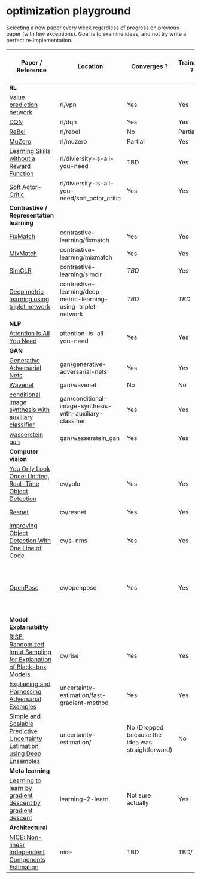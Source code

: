 # optimization playground

Selecting a new paper every week regardless of progress on previous paper (with few exceptions). Goal is to examine ideas, and not try write a perfect re-implementation. 


| **Paper / Reference**                                                                                                                                                   | **Location**                                                    | **Converges ?**                                   | **Trainable ?** | **Essential components implemented ?**                                    | **Has paper notes ?** |
| ----------------------------------------------------------------------------------------------------------------------------------------------------------------------- | --------------------------------------------------------------- | ------------------------------------------------- | --------------- | ------------------------------------------------------------------------- | --------------------- |
| **RL**                                                                                                                                                                  |                                                                 |                                                   |                 |                                                                           |                       |
| [Value prediction network](https://arxiv.org/abs/1707.03497)                                                                                                            | rl/vpn                                                          | Yes                                               | Yes             | Yes                                                                       | No                    |
| [DQN](https://en.wikipedia.org/wiki/Q-learning#Deep_Q-learning)                                                                                                         | rl/dqn                                                          | Yes                                               | Yes             | Yes                                                                       | No                    |
| [ReBel](https://arxiv.org/abs/2007.13544)                                                                                                                               | rl/rebel                                                        | No                                                | Partial         | Partial                                                                   | Yes                   |
| [MuZero](https://arxiv.org/pdf/1911.08265.pdf)                                                                                                                          | rl/muzero                                                       | Partial                                           | Yes             | Yes                                                                       | Yes                   |
| [Learning Skills without a Reward Function](https://arxiv.org/abs/1802.06070)                                                                                           | rl/diviersity-is-all-you-need                                   | TBD                                               | Yes             | Yes                                                                       | Yes                   |
| [Soft Actor-Critic](https://arxiv.org/abs/1801.01290)                                                                                                                   | rl/diviersity-is-all-you-need/soft_actor_critic                 | Yes                                               | Yes             | Yes                                                                       | no                    |
| **Contrastive / Representation learning**                                                                                                                               |                                                                 |                                                   |                 |                                                                           |                       |
| [FixMatch](https://arxiv.org/abs/2001.07685)                                                                                                                            | contrastive-learning/fixmatch                                   | Yes                                               | Yes             | Yes                                                                       | No                    |
| [MixMatch](https://arxiv.org/abs/1905.02249)                                                                                                                            | contrastive-learning/mixmatch                                   | Yes                                               | Yes             | Yes                                                                       | Yes                   |
| [SimCLR](https://arxiv.org/abs/2002.05709)                                                                                                                              | contrastive-learning/simclr                                     | *TBD*                                             | Yes             | Yes                                                                       | No                    |
| [Deep metric learning using triplet network](https://arxiv.org/pdf/1412.6622.pdf)                                                                                       | contrastive-learning/deep-metric-learning-using-triplet-network | *TBD*                                             | *TBD*           | *TBD*                                                                     | Yes                   |
| **NLP**                                                                                                                                                                 |                                                                 |                                                   |                 |                                                                           |                       |
| [Attention Is All You Need](https://arxiv.org/abs/1706.03762)                                                                                                           | attention-is-all-you-need                                       | Yes                                               | Yes             | Yes                                                                       | No                    |
| **GAN**                                                                                                                                                                 |                                                                 |                                                   |                 |                                                                           |                       |
| [Generative Adversarial Nets](https://arxiv.org/pdf/1406.2661.pdf)                                                                                                      | gan/generative-adversarial-nets                                 | Yes                                               | Yes             | Yes                                                                       | No                    |
| [Wavenet](https://arxiv.org/abs/1609.03499)                                                                                                                             | gan/wavenet                                                     | No                                                | No              | Partial                                                                   | No                    |
| [conditional image synthesis with auxiliary classifier](https://arxiv.org/abs/1610.09585)                                                                               | gan/conditional-image-synthesis-with-auxiliary-classifier       | Yes                                               | Yes             | Yes                                                                       | Yes                   |
| [wasserstein gan](https://arxiv.org/pdf/1701.07875.pdf)                                                                                                                 | gan/wasserstein_gan                                             | Yes                                               | Yes             | Yes                                                                       | No                    |
| **Computer vision**                                                                                                                                                     |                                                                 |                                                   |                 |                                                                           |                       |
| [You Only Look Once: Unified, Real-Time Object Detection](https://arxiv.org/abs/1506.02640)                                                                             | cv/yolo                                                         | Yes                                               | Yes             | Yes, but room for stuff like NMS                                          | No                    |
| [Resnet](https://arxiv.org/abs/1512.03385)                                                                                                                              | cv/resnet                                                       | Yes                                               | Yes             | Yes, but not made deep                                                    | Yes                   |
| [Improving Object Detection With One Line of Code](https://arxiv.org/pdf/1704.04503.pdf)                                                                                | cv/s-nms                                                        | Yes                                               | Yes             | Yes                                                                       | Yes                   |
| [OpenPose](https://arxiv.org/pdf/1812.08008.pdf)                                                                                                                        | cv/openpose                                                     | Yes                                               | Yes             | Mostly, have not fully integrated hungarian algorithm for multi detection | Yes                   |
| **Model Explainability**                                                                                                                                                |                                                                 |                                                   |                 |                                                                           |                       |
| [RISE: Randomized Input Sampling for Explanation of Black-box Models](https://arxiv.org/pdf/1806.07421.pdf)                                                             | cv/rise                                                         | Yes                                               | Yes             | Yes                                                                       | Yes                   |
| [Explaining and Harnessing Adversarial Examples](https://arxiv.org/pdf/1412.6572.pdf)                                                                                   | uncertainty-estimation/fast-gradient-method                     | Yes                                               | Yes             | Yes                                                                       | No                    |
| [Simple and Scalable Predictive Uncertainty Estimation using Deep Ensembles](https://proceedings.neurips.cc/paper/2017/file/9ef2ed4b7fd2c810847ffa5fa85bce38-Paper.pdf) | uncertainty-estimation/                     | No (Dropped because the idea was straightforward) | No              | No                                                                        | Yes                   |
| **Meta learning**                                                                                                                                                       |                                                                 |                                                   |                 |                                                                           |                       |
| [Learning to learn by gradient descent by gradient descent](https://arxiv.org/abs/1606.04474)                                                                           | learning-2-learn                                                | Not sure actually                                 | Yes             | Yes                                                                       | Yes                   |
| **Architectural**                                                                                                                                                       |                                                                 |                                                   |                 |                                                                           |                       |
| [NICE: Non-linear Independent Components Estimation](https://arxiv.org/abs/1410.8516)                                                                                   | nice                                                            | TBD                                               | TBD/             | Yes                                                                       | Yes                   |
